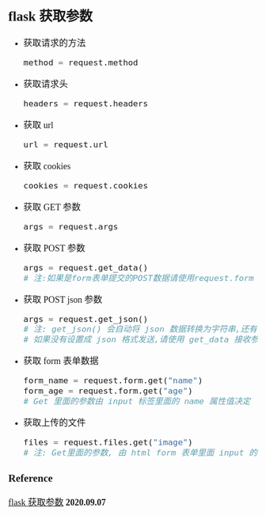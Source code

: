 <font size=4 face='楷体'>

## flask 获取参数

- 获取请求的方法

  ```python
  method = request.method
  ```

- 获取请求头

  ```python
  headers = request.headers
  ```

- 获取 url

  ```python
  url = request.url
  ```

- 获取 cookies

  ```python
  cookies = request.cookies
  ```

- 获取 GET 参数

  ```python
  args = request.args
  ```

- 获取 POST 参数

  ```python
  args = request.get_data()
  # 注:如果是form表单提交的POST数据请使用request.form
  ```

- 获取 POST json 参数

  ```python
  args = request.get_json()
  # 注: get_json() 会自动将 json 数据转换为字符串,还有 POST 请求需要设置请求头发送参数为 application/json 格式,才可以接收到
  # 如果没有设置成 json 格式发送,请使用 get_data 接收参数
  ```

- 获取 form 表单数据

  ```python
  form_name = request.form.get("name")
  form_age = request.form.get("age")
  # Get 里面的参数由 input 标签里面的 name 属性值决定
  ```

- 获取上传的文件
  ```python
  files = request.files.get("image")
  # 注: Get里面的参数, 由 html form 表单里面 input 的 name 属性值决定
  ```

### Reference

[flask 获取参数](https://www.jianshu.com/p/16fe61fef813)
**2020.09.07**
